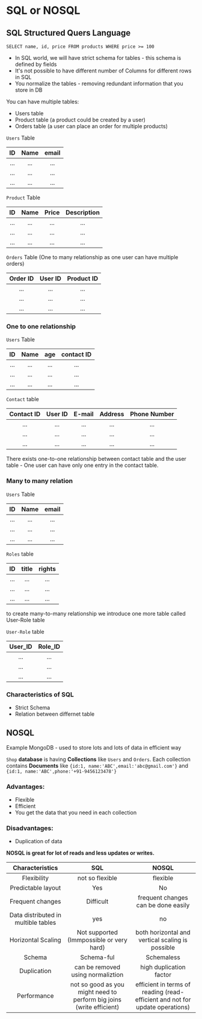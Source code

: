 # SQL or NOSQL

## SQL Structured Quers Language

`SELECT name, id, price FROM products WHERE price >= 100`

* In SQL world, we will have strict schema for tables - this schema is defined by fields
* It's not possible to have different number of Columns for different rows in SQL
* You normalize the tables - removing redundant information that you store in DB

You can have multiple tables:

* Users table
* Product table (a product could be created by a user)
* Orders table (a user can place an order for multiple products)

`Users` Table

| ID | Name| email |
|:----:|:----:|:----:|
| ... | ... | ... |
| ... | ... | ... |
| ... | ... | ... |

`Product` Table

| ID | Name| Price | Description |
|:----:|:----:|:----:|:----:|
| ... | ... | ... | ... |
| ... | ... | ... | ... |
| ... | ... | ... | ... |

`Orders` Table (One to many relationship as one user can have multiple orders)

| Order ID| User ID | Product ID |
|:----:|:----:|:----:|
| ... | ... | ... |
| ... | ... | ... |
| ... | ... | ... |



### One to one relationship

`Users` Table

| ID | Name| age | contact ID |
|:----:|:----:|:----:|:----:|
| ... | ... | ... | ... |
| ... | ... | ... | ... |
| ... | ... | ... | ... |

`Contact` table

| Contact ID | User ID | E-mail | Address | Phone Number |
|:----:|:----:|:----:|:----:|:----:|
| ... | ... | ... | ... | ... |
| ... | ... | ... | ... | ... |
| ... | ... | ... | ... | ... |

There exists one-to-one relationship between contact table and the user table - One user can have only one entry in the contact table.

### Many to many relation

`Users` Table

| ID | Name| email |
|:----:|:----:|:----:|
| ... | ... | ... |
| ... | ... | ... |
| ... | ... | ... |

`Roles` table

| ID | title | rights |
|:----:|:----:|:----:|
| ... | ... | ... |
| ... | ... | ... |
| ... | ... | ... |

to create many-to-many relationship we introduce one more table called User-Role table

`User-Role` table

| User_ID | Role_ID |
|:----:|:----:|
| ... | ... |
| ... | ... |
| ... | ... |

### Characteristics of SQL

* Strict Schema
* Relation between differnet table

## NOSQL

Example MongoDB - used to store lots and lots of data in efficient way

`Shop` **database** is having **Collections** like `Users` and `Orders`. Each collection contains **Documents** like `{id:1, name:'ABC',email:'abc@gmail.com'}` and `{id:1, name:'ABC',phone:'+91-9456123478'}`

### Advantages:

* Flexible
* Efficient
* You get the data that you need in each collection

### Disadvantages:

* Duplication of data

**NOSQL is great for lot of reads and less updates or writes.**

| Characteristics | SQL | NOSQL |
|:----:|:----:|:----:|
| Flexibility | not so flexible | flexible |
| Predictable layout | Yes | No |
| Frequent changes | Difficult | frequent changes can be done easily |
| Data distributed in multible tables | yes | no |
| Horizontal Scaling | Not supported (Immpossible or very hard) | both horizontal and vertical scaling is possible |
| Schema | Schema-ful | Schemaless |
| Duplication | can be removed using normaliztion | high duplication factor |
| Performance | not so good as you might need to perform big joins (write efficient) | efficient in terms of reading (read-efficient and not for update operations) |